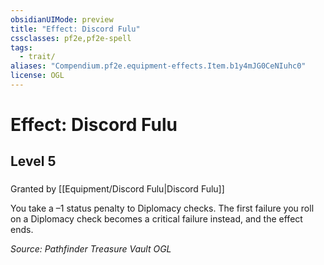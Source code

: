 ```yaml
---
obsidianUIMode: preview
title: "Effect: Discord Fulu"
cssclasses: pf2e,pf2e-spell
tags:
  - trait/
aliases: "Compendium.pf2e.equipment-effects.Item.b1y4mJG0CeNIuhc0"
license: OGL
---
```

# Effect: Discord Fulu
## Level 5
### 






Granted by [[Equipment/Discord Fulu|Discord Fulu]]

You take a –1 status penalty to Diplomacy checks. The first failure you roll on a Diplomacy check becomes a critical failure instead, and the effect ends.

*Source: Pathfinder Treasure Vault*
*OGL*